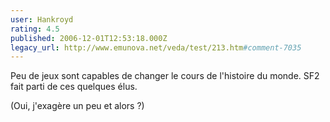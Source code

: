 ```yaml
---
user: Hankroyd
rating: 4.5
published: 2006-12-01T12:53:18.000Z
legacy_url: http://www.emunova.net/veda/test/213.htm#comment-7035
---
```

Peu de jeux sont capables de changer le cours de l'histoire du monde.
SF2 fait parti de ces quelques élus.

(Oui, j'exagère un peu et alors ?)
